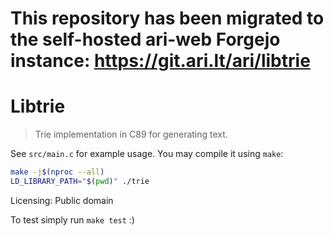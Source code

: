 # This repository has been migrated to the self-hosted ari-web Forgejo instance: <https://git.ari.lt/ari/libtrie>
# Libtrie

> Trie implementation in C89 for generating text.

See `src/main.c` for example usage. You may compile it using `make`:

```sh
make -j$(nproc --all)
LD_LIBRARY_PATH="$(pwd)" ./trie
```

Licensing: Public domain

To test simply run `make test` :)
